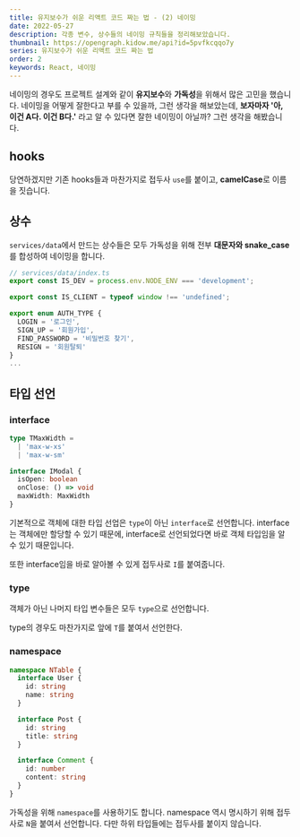 ```yaml
---
title: 유지보수가 쉬운 리액트 코드 짜는 법 - (2) 네이밍
date: 2022-05-27
description: 각종 변수, 상수들의 네이밍 규칙들을 정리해보았습니다.
thumbnail: https://opengraph.kidow.me/api?id=5pvfkcqqo7y
series: 유지보수가 쉬운 리액트 코드 짜는 법
order: 2
keywords: React, 네이밍
---
```


네이밍의 경우도 프로젝트 설계와 같이 **유지보수**와 **가독성**을 위해서 많은 고민을 했습니다. 네이밍을 어떻게 잘한다고 부를 수 있을까, 그런 생각을 해보았는데, **보자마자 '아, 이건 A다. 이건 B다.'** 라고 알 수 있다면 잘한 네이밍이 아닐까? 그런 생각을 해봤습니다.

## hooks

당연하겠지만 기존 hooks들과 마찬가지로 접두사 `use`를 붙이고, **camelCase**로 이름을 짓습니다.

## 상수

`services/data`에서 만드는 상수들은 모두 가독성을 위해 전부 **대문자와 snake_case**를 합성하여 네이밍을 합니다.

```typescript
// services/data/index.ts
export const IS_DEV = process.env.NODE_ENV === 'development';

export const IS_CLIENT = typeof window !== 'undefined';

export enum AUTH_TYPE {
  LOGIN = '로그인',
  SIGN_UP = '회원가입',
  FIND_PASSWORD = '비밀번호 찾기',
  RESIGN = '회원탈퇴'
}
...
```

## 타입 선언

### interface

```typescript
type TMaxWidth =
  | 'max-w-xs'
  | 'max-w-sm'

interface IModal {
  isOpen: boolean
  onClose: () => void
  maxWidth: MaxWidth
}
```

기본적으로 객체에 대한 타입 선업은 `type`이 아닌 `interface`로 선언합니다. interface는 객체에만 할당할 수 있기 때문에, interface로 선언되었다면 바로 객체 타입임을 알 수 있기 때문입니다.

또한 interface임을 바로 알아볼 수 있게 접두사로 `I`를 붙여줍니다.

### type

객체가 아닌 나머지 타입 변수들은 모두 `type`으로 선언합니다.

type의 경우도 마찬가지로 앞에 `T`를 붙여서 선언한다.

### namespace

```typescript
namespace NTable {
  interface User {
    id: string
    name: string
  }

  interface Post {
    id: string
    title: string
  }

  interface Comment {
    id: number
    content: string
  }
}
```

가독성을 위해 `namespace`를 사용하기도 합니다. namespace 역시 명시하기 위해 접두사로 `N`을 붙여서 선언합니다. 다만 하위 타입들에는 접두사를 붙이지 않습니다.
